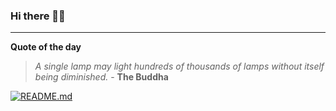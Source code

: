 ### Hi there 👋🏻


---

**Quote of the day**

> *A single lamp may light hundreds of thousands of lamps without itself being diminished.* - **The Buddha** 

[![README.md](https://github.com/marcolovazzano/marcolovazzano/actions/workflows/readme.yml/badge.svg?branch=main)](https://github.com/marcolovazzano/marcolovazzano/actions/workflows/readme.yml)
